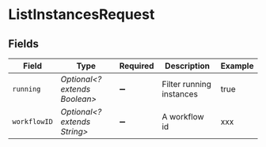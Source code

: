 # ListInstancesRequest


## Fields

| Field                         | Type                          | Required                      | Description                   | Example                       |
| ----------------------------- | ----------------------------- | ----------------------------- | ----------------------------- | ----------------------------- |
| `running`                     | *Optional<? extends Boolean>* | :heavy_minus_sign:            | Filter running instances      | true                          |
| `workflowID`                  | *Optional<? extends String>*  | :heavy_minus_sign:            | A workflow id                 | xxx                           |